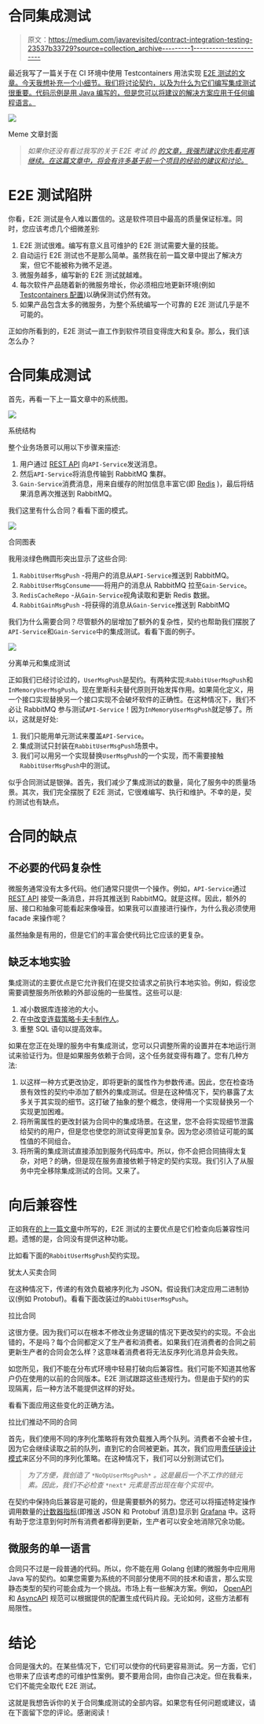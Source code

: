 # 合同集成测试

> 原文：<https://medium.com/javarevisited/contract-integration-testing-23537b33729?source=collection_archive---------1----------------------->

最近我写了一篇关于在 CI 环境中使用 Testcontainers 用法实现 [E2E 测试的文章。今天我想补充一个小细节。我们将讨论契约，以及为什么为它们编写集成测试很重要。代码示例是用 Java 编写的，但是您可以将建议的解决方案应用于任何编程语言。](https://dev.to/kirekov/e2e-testing-in-ci-environment-with-testcontainers-1403)

[![](img/7a01bb4d709a3ed454074af8a89e4c58.png)](https://javarevisited.blogspot.com/2018/07/top-5-websites-to-learn-coding-in-java.html)

Meme 文章封面

> *如果你还没有看过我写的关于 E2E 考试* *的* [*的文章，我强烈建议你先看完再继续。在这篇文章中，将会有许多基于前一个项目的经验的建议和讨论。*](https://dev.to/kirekov/e2e-testing-in-ci-environment-with-testcontainers-1403)

# E2E 测试陷阱

你看，E2E 测试是令人难以置信的。这是软件项目中最高的质量保证标准。同时，您应该考虑几个细微差别:

1.  E2E 测试很难。编写有意义且可维护的 E2E 测试需要大量的技能。
2.  自动运行 E2E 测试也不是那么简单。虽然我在前一篇文章中提出了解决方案，但它不能被称为微不足道。
3.  微服务越多，编写新的 E2E 测试就越难。
4.  每次软件产品随着新的微服务增长，你必须相应地更新环境(例如 [Testcontainers 配置](https://www.testcontainers.org/))以确保测试仍然有效。
5.  如果产品包含太多的微服务，为整个系统编写一个可靠的 E2E 测试几乎是不可能的。

正如你所看到的，E2E 测试一直工作到软件项目变得庞大和复杂。那么，我们该怎么办？

# 合同集成测试

首先，再看一下上一篇文章中的系统图。

[![](img/5873aea55813703b567e377c13630a60.png)](https://www.java67.com/2018/05/top-20-system-design-interview-questions-answers-programming.html)

系统结构

整个业务场景可以用以下步骤来描述:

1.  用户通过 [REST API](/javarevisited/10-best-java-web-services-rest-soap-and-api-courses-for-beginners-724a8f51298d) 向`API-Service`发送消息。
2.  然后`API-Service`将消息传输到 RabbitMQ 集群。
3.  `Gain-Service`消费消息，用来自缓存的附加信息丰富它(即 [Redis](https://javarevisited.blogspot.com/2022/03/spring-boot-redis-example-in-java.html) )，最后将结果消息再次推送到 RabbitMQ。

我们这里有什么合同？看看下面的模式。

[![](img/bfc0703f9354d9fdfdb59f3c11465994.png)](https://javarevisited.blogspot.com/2022/02/top-5-courses-to-learn-redis.html)

合同图表

我用淡绿色椭圆形突出显示了这些合同:

1.  `RabbitUserMsgPush` -将用户的消息从`API-Service`推送到 RabbitMQ。
2.  `RabbitUserMsgConsume`——将用户的消息从 RabbitMQ 拉至`Gain-Service`。
3.  `RedisCacheRepo` -从`Gain-Service`视角读取和更新 Redis 数据。
4.  `RabbitGainMsgPush` -将获得的消息从`Gain-Service`推送到 RabbitMQ

我们为什么需要合同？尽管额外的层增加了额外的复杂性，契约也帮助我们摆脱了`API-Service`和`Gain-Service`中的集成测试。看看下面的例子。

[![](img/d8c0b550502e8da12ff1ea147c02072c.png)](https://javarevisited.blogspot.com/2018/01/10-unit-testing-and-integration-tools-for-java-programmers.html)

分离单元和集成测试

正如我们已经讨论过的，`UserMsgPush`是契约。有两种实现:`RabbitUserMsgPush`和`InMemoryUserMsgPush`。现在里斯科夫替代原则开始发挥作用。如果简化定义，用一个接口实现替换另一个接口实现不会破坏软件的正确性。在这种情况下，我们不必让 RabbitMQ 参与测试`API-Service`！因为`InMemoryUserMsgPush`就足够了。所以，这就是好处:

1.  我们只能用单元测试来覆盖`API-Service`。
2.  集成测试只封装在`RabbitUserMsgPush`场景中。
3.  我们可以用另一个实现替换`UserMsgPush`的一个实现，而不需要接触`RabbitUserMsgPush`中的测试。

似乎合同测试是银弹。首先，我们减少了集成测试的数量，简化了服务中的质量场景。其次，我们完全摆脱了 E2E 测试，它很难编写、执行和维护。不幸的是，契约测试也有缺点。

# 合同的缺点

## 不必要的代码复杂性

微服务通常没有太多代码。他们通常只提供一个操作。例如，`API-Service`通过 [REST API](/javarevisited/top-10-rest-interview-questions-for-java-and-spring-developers-1611e3b78029) 接受一条消息，并将其推送到 RabbitMQ。就是这样。因此，额外的层、接口和抽象可能看起来像噪音。如果我可以直接进行操作，为什么我必须使用 facade 来操作呢？

虽然抽象是有用的，但是它们的丰富会使代码比它应该的更复杂。

## 缺乏本地实验

集成测试的主要优点是它允许我们在提交拉请求之前执行本地实验。例如，假设您需要调整服务所依赖的外部设施的一些属性。这些可以是:

1.  减小数据库连接池的大小。
2.  在[中改变连载策略卡夫卡制作人](https://javarevisited.blogspot.com/2018/04/top-5-apache-kafka-course-to-learn.html)。
3.  重整 SQL 语句以提高效率。

如果在您正在处理的服务中有集成测试，您可以只调整所需的设置并在本地运行测试来验证行为。但是如果服务依赖于合同，这个任务就变得有趣了。您有几种方法:

1.  以这样一种方式更改协定，即将更新的属性作为参数传递。因此，您在检查场景有效性的契约中添加了额外的集成测试。但是在这种情况下，契约暴露了太多关于其实现的细节。这打破了抽象的整个概念，使得用一个实现替换另一个实现更加困难。
2.  将所需属性的更改封装为合同中的集成场景。在这里，您不会将实现细节泄露给契约的用户，但是您也使您的测试变得更加复杂。因为您必须验证可能的属性值的不同组合。
3.  将所需的集成测试直接添加到服务代码库中。所以，你不会把合同搞得太复杂，对吧？的确，但是现在服务直接依赖于特定的契约实现。我们引入了从服务中完全移除集成测试的合同。又来了。

# 向后兼容性

正如我在[的上一篇文章](https://dev.to/kirekov/e2e-testing-in-ci-environment-with-testcontainers-1403)中所写的，E2E 测试的主要优点是它们检查向后兼容性问题。遗憾的是，合同没有提供这种功能。

比如看下面的`RabbitUserMsgPush`契约实现。

犹太人买卖合同

在这种情况下，传递的有效负载被序列化为 JSON。假设我们决定应用二进制协议(例如 Protobuf)。看看下面改装过的`RabbitUserMsgPush`。

拉比合同

这很方便。因为我们可以在根本不修改业务逻辑的情况下更改契约的实现。不会出错的，不是吗？每个合同都定义了生产者和消费者。如果我们在消费者的合同之前更新生产者的合同会怎么样？这意味着消费者将无法反序列化消息并会失败。

如您所见，我们不能在分布式环境中轻易打破向后兼容性。我们可能不知道其他客户仍在使用的以前的合同版本。E2E 测试跟踪这些违规行为。但是由于契约的实现隔离，后一种方法不能提供这样的好处。

看看下面应用这些变化的正确方法。

拉比们推动不同的合同

首先，我们使用不同的序列化策略将有效负载推入两个队列。消费者不会被卡住，因为它会继续读取之前的队列，直到它的合同被更新。其次，我们应用[责任链设计模式](https://en.wikipedia.org/wiki/Chain-of-responsibility_pattern)来区分不同的序列化策略。在这种情况下，我们可以分别测试它们。

> *为了方便，我创造了* `*NoOpUserMsgPush*` *。这是最后一个不工作的链元素。因此，我们不必检查* `*next*` *元素是否出现在每个实现中。*

在契约中保持向后兼容是可能的，但是需要额外的努力。您还可以将描述特定操作调用数量的[计数器指标](https://prometheus.io/docs/concepts/metric_types/#counter)(即推送 JSON 和 Protobuf 消息)显示到 [Grafana](https://grafana.com/) 中。这将有助于您注意到何时所有消费者都得到更新，生产者可以安全地消除冗余功能。

## 微服务的单一语言

合同只不过是一段普通的代码。所以，你不能在用 Golang 创建的微服务中应用用 Java 写的契约。如果您需要为系统的不同部分使用不同的技术和语言，那么实现静态类型的契约可能会成为一个挑战。市场上有一些解决方案。例如， [OpenAPI](https://swagger.io/specification/) 和 [AsyncAPI](https://www.asyncapi.com/) 规范可以根据提供的配置生成代码片段。无论如何，这些方法都有局限性。

# 结论

合同是强大的。在某些情况下，它们可以使你的代码更容易测试。另一方面，它们也带来了应该考虑的可维护性案例。要不要用合同，由你自己决定。但在我看来，它们不能完全取代 E2E 测试。

这就是我想告诉你的关于合同集成测试的全部内容。如果您有任何问题或建议，请在下面留下您的评论。感谢阅读！